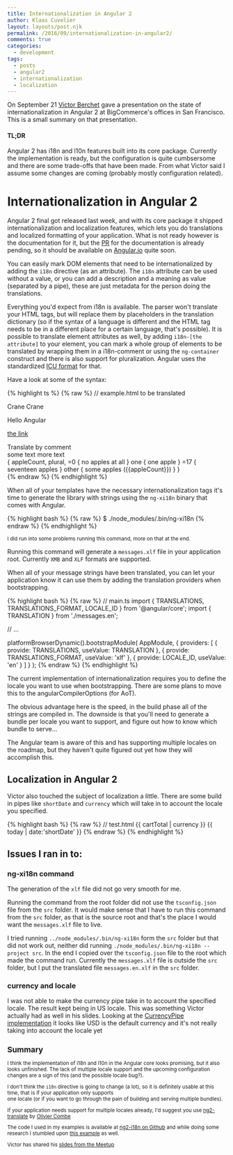 ```yaml
---
title: Internationalization in Angular 2
author: Klaas Cuvelier
layout: layouts/post.njk
permalink: /2016/09/internationalization-in-angular2/
comments: true
categories:
  - development
tags:
  - posts
  - angular2
  - internationalization
  - localization
---
```


On September 21 [Victor Berchet](https://twitter.com/vberchet) gave a presentation on the state of internationalization in Angular 2 at BigCommerce's offices in San Francisco.
This is a small summary on that presentation.

#### TL;DR

Angular 2 has i18n and l10n features built into its core package. Currently the implementation is ready, but the configuration is quite cumbsersome and there are some
trade-offs that have been made. From what Victor said I assume some changes are coming (probably mostly configuration related).

# Internationalization in Angular 2

Angular 2 final got released last week, and with its core package it shipped internationalization and localization features, which lets you do translations and localized formatting
of your application.
What is not ready however is the documentation for it, but the [PR](https://github.com/angular/angular.io/pull/2340) for the documentation is already pending, so it should be available on [Angular.io](https://www.angular.io) quite soon.

You can easily mark DOM elements that need to be internationalized by adding the `i18n` directive (as an attribute).
The `i18n` attribute can be used without a value, or you can add a description and a meaning as value (separated by a pipe), these are just metadata for the person doing the translations.

Everything you'd expect from i18n is available. The parser won't translate your HTML tags, but will replace them by placeholders in the
translation dictionary (so if the syntax of a language is different and the HTML tag needs to be in a different place for a certain language, that's possible).
It is possible to translate element attributes as well, by adding `i18n-[the attribute]` to your element,
you can mark a whole group of elements to be translated by wrapping them in a i18n-comment or using the `ng-container` construct and there is also support for pluralization.
Angular uses the standardized [ICU format](http://userguide.icu-project.org/formatparse/messages) for that.

Have a look at some of the syntax:

{% highlight ts %}
{% raw %}
// example.html
<span i18n>to be translated</span>

<span i18n="some description|this is a bird">Crane</span>
<span i18n="other description|this is a machine">Crane</span>

<p>Hello <span class="some-class">Angular</span></p>

<a href="#" title="link to some website" i18n-title>the link</a>

<!-- i18n -->
<div>Translate by comment</div>
<!--/i18n-->

<ng-container i18n>
  <span>some text</span>
  <span>more text</span>
</ng-container>

<div i18n>
  { appleCount, plural,
    =0  { no apples at all }
    one { one apple }
    =17 { seventeen apples }
    other { some apples ({{appleCount}}) }
  }
</div>
{% endraw %}
{% endhighlight %}

When all of your templates have the necessary internationalization tags it's time to generate the
library with strings using the `ng-xi18n` binary that comes with Angular.

{% highlight bash %}
{% raw %}
$ ./node_modules/.bin/ng-xi18n
{% endraw %}
{% endhighlight %}

<small>I did run into some problems running this command, more on that at the end.</small>

Running this command will generate a `messages.xlf` file in your application root.
Currently `XMB` and `XLF` formats are supported.

When all of your message strings have been translated, you can let your application know it can use them by
adding the translation providers when bootstrapping.

{% highlight bash %}
{% raw %}
// main.ts
import { TRANSLATIONS, TRANSLATIONS_FORMAT, LOCALE_ID } from '@angular/core';
import { TRANSLATION } from './messages.en';

// ...

platformBrowserDynamic().bootstrapModule(
AppModule,
{
providers: [
{ provide: TRANSLATIONS, useValue: TRANSLATION },
{ provide: TRANSLATIONS_FORMAT, useValue: 'xlf' },
{ provide: LOCALE_ID, useValue: 'en' }
]
}
);
{% endraw %}
{% endhighlight %}

The current implementation of internationalization requires you to define the locale you want to use when bootstrapping.
There are some plans to move this to the angularCompilerOptions (for AoT).

The obvious advantage here is the speed, in the build phase all of the strings are compiled in.
The downside is that you'll need to generate a bundle per locale you want to support, and figure out how to know which bundle to serve...

The Angular team is aware of this and has supporting multiple locales on the roadmap, but they haven't quite figured out yet how they
will accomplish this.

## Localization in Angular 2

Victor also touched the subject of localization a little.
There are some build in pipes like `shortDate` and `currency` which will take in to account the locale you specified.

{% highlight bash %}
{% raw %}
// test.html
{{ cartTotal | currency }}
{{ today | date:'shortDate' }}
{% endraw %}
{% endhighlight %}

## Issues I ran in to:

### ng-xi18n command

The generation of the `xlf` file did not go very smooth for me.

Running the command from the root folder did not use the `tsconfig.json` file
from the `src` folder. It would make sense that I have to run this command from the `src` folder, as that is the source root and that's the place
I would want the `messages.xlf` file to live.

I tried running `../node_modules/.bin/ng-xi18n` form the `src` folder but that did not work out, neither
did running `./node_modules/.bin/ng-xi18n --project src`. In the end I copied over the `tsconfig.json` file to the root which made the command run.
Currently the `messages.xlf` file is outside the `src` folder, but I put the translated file `messages.en.xlf` in the `src` folder.

### currency and locale

I was not able to make the currency pipe take in to account the specified locale. The result kept being in US locale.
This was something Victor actually had as well in his slides.
Looking at the [CurrencyPipe implementation](https://github.com/angular/angular/blob/master/modules/@angular/common/src/pipes/number_pipe.ts)
it looks like USD is the default currency and it's not really taking into account the locale yet<small>

## Summary

I think the implementation of i18n and l10n in the Angular core looks promising, but it also looks unfinished.
The lack of multiple locale support and the upcoming configuration changes are a sign of this (and the possible locale bug?).

I don't think the `i18n` directive is going to change (a lot), so it is definitely usable at this time, that is if your application only supports  
one locale (or if you want to go through the pain of building and serving multiple bundles).

If your application needs support for multiple locales already, I'd suggest you use [ng2-translate](https://github.com/ocombe/ng2-translate) by [Olivier Combe](https://twitter.com/ocombe)

The code I used in my examples is available at [ng2-i18n on Github](https://github.com/klaascuvelier/ng2-i18n) and while doing some research I stumbled upon [this example](https://github.com/StephenFluin/i18n-sample) as well.

Victor has shared his [slides from the Meetup](https://docs.google.com/presentation/d/1xWnEa0LhHmMgNUsq4pQ-dLygw5M_dkE3-tYlcO0cPq0/edit#slide=id.g128d8fde34_1_2)
